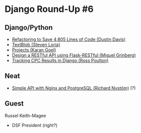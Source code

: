 # Django Round-Up #6

## Django/Python
* [Refactoring to Save 4,805 Lines of Code (Dustin Davis)](http://www.nerdydork.com/refactoring-to-save-4805-lines-of-code.html)
* [TextBlob (Steven Loria)](https://github.com/sloria/TextBlob)
* [Projects (Karan Goel)](https://github.com/thekarangoel/Projects)
* [Design a RESTful API using Flask-RESTful (Miguel Grinberg)](http://blog.miguelgrinberg.com/post/designing-a-restful-api-using-flask-restful)
* [Tracking CPC Results in Django (Ross Poulton)](http://www.rossp.org/blog/2013/aug/01/cpc/)

## Neat
* [Simple API with Nginx and PostgreSQL (Richard Nystöm)](http://rny.io/nginx/postgresql/2013/07/26/simple-api-with-nginx-and-postgresql.html) (?)


## Guest
Russel Keith-Magee
- DSF President (right?)